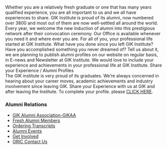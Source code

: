Whether you are a relatively fresh graduate or one that has many years qualified experience, you are all important to us and we all have experiences to share. GIK Institute is proud of its alumni, now numbered over 3800 and most out of them are now well-settled all around the world. Every year, we welcome the new induction of alumni into this prestigious network after their convocation ceremony. Our Office is available whenever you need it and where ever you are.
For all of you, your professional life started at GIK Institute. What have you done since you left GIK Institute? Have you accomplished something you never dreamed of? Tell us about it, we are planning to publish alumni profiles on our website on regular basis, in E-news and Newsletter at GIK Institute. We would love to include your experience and achievements in your professional life at GIK Institute.
Share your Experience / Alumni Profiles  
The GIK institute is very proud of its graduates. We’re always concerned in hearing about your career moves, academic achievements and industry involvement since leaving GIK. Share your Experience with us at GIK and after leaving the Institute. To complete your profile. please [CLICK HERE](http://www.giki.edu.pk/AlumniDatabase).
### Alumni Relations
  * [GIK Alumni Association-GIKAA](https://giki.edu.pk/gik-alumni-association-gikaa/)
  * [Fresh Alumni Members](https://giki.edu.pk/fresh-alumni-members/)
  * [Ordering Transcripts](https://giki.edu.pk/ordering-transcripts/)
  * [Alumni Events](https://giki.edu.pk/alumni-events/)
  * [Get Involved](https://giki.edu.pk/get-involved/)
  * [ORIC Contact Us](https://giki.edu.pk/oric-contact-us/)


